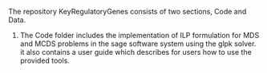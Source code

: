 
The repository KeyRegulatoryGenes consists of two sections, Code and Data.
1) The Code folder includes the implementation of ILP formulation for MDS and MCDS problems in the sage software system using the glpk solver.
it also contains a user guide which describes for users how to use the provided tools.
